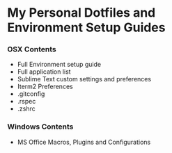 # My Personal Dotfiles and Environment Setup Guides

### OSX Contents
- Full Environment setup guide
- Full application list
- Sublime Text custom settings and preferences
- Iterm2 Preferences
- .gitconfig
- .rspec
- .zshrc

### Windows Contents
- MS Office Macros, Plugins and Configurations
